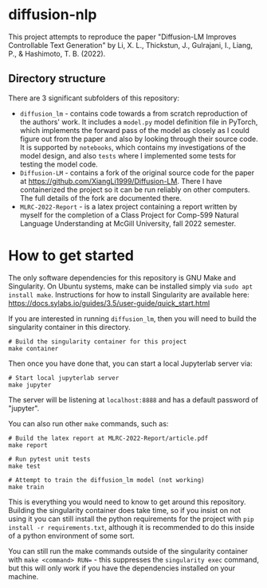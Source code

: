 # diffusion-nlp

This project attempts to reproduce the paper "Diffusion-LM Improves Controllable Text Generation" by Li, X. L., Thickstun, J., Gulrajani, I., Liang, P., & Hashimoto, T. B. (2022).

## Directory structure

There are 3 significant subfolders of this repository:

- `diffusion_lm` - contains code towards a from scratch reproduction of the authors' work. It includes a `model.py` model definition file in PyTorch, which implements the forward pass of the model as closely as I could figure out from the paper and also by looking through their source code. It is supported by `notebooks`, which contains my investigations of the model design, and also `tests` where I implemented some tests for testing the model code.
- `Diffusion-LM` - contains a fork of the original source code for the paper at https://github.com/XiangLi1999/Diffusion-LM. There I have containerized the project so it can be run reliably on other computers. The full details of the fork are documented there.
- `MLRC-2022-Report` - is a latex project containing a report written by myself for the completion of a Class Project for Comp-599 Natural Language Understanding at McGill University, fall 2022 semester.

# How to get started

The only software dependencies for this repository is GNU Make and Singularity. On Ubuntu systems, make can be installed simply via `sudo apt install make`. Instructions for how to install Singularity are available here: https://docs.sylabs.io/guides/3.5/user-guide/quick_start.html

If you are interested in running `diffusion_lm`, then you will need to build the singularity container in this directory.

```
# Build the singularity container for this project
make container
```

Then once you have done that, you can start a local Jupyterlab server via:

```
# Start local jupyterlab server
make jupyter
```

The server will be listening at `localhost:8888` and has a default password of "jupyter".

You can also run other `make` commands, such as:

```
# Build the latex report at MLRC-2022-Report/article.pdf
make report

# Run pytest unit tests
make test

# Attempt to train the diffusion_lm model (not working)
make train
```

This is everything you would need to know to get around this repository. Building the singularity container does take time, so if you insist on not using it you can still install the python requirements for the project with `pip install -r requirements.txt`, although it is recommended to do this inside of a python environment of some sort.

You can still run the make commands outside of the singularity container with `make <command> RUN=` - this suppresses the `singularity exec` command, but this will only work if you have the dependencies installed on your machine.
